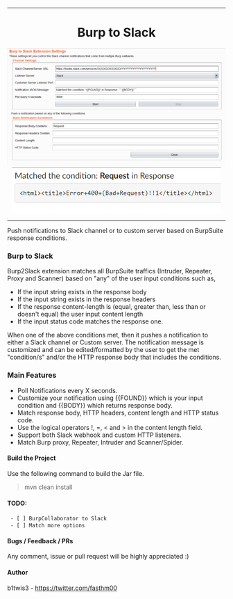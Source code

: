 <hr>
 <h1 align="center">Burp to Slack</h1>
 
 <p align="center">
<img src="pic.PNG"  />
<img src="Slack.PNG"  />
</p>

<hr>
Push notifications to Slack channel or to custom server based on BurpSuite response conditions.

### Burp to Slack
Burp2Slack extension matches all BurpSuite traffics (Intruder, Repeater, Proxy and Scanner) based on "any" of the user input conditions such as, 
- If the input string exists in the response body
- If the input string exists in the response headers
- If the response content-length is (equal, greater than, less than or doesn't equal) the user input content length
- If the input status code matches the response one.

When one of the above conditions met, then it pushes a notification to either a Slack channel or Custom server. The notification message is customized and can be edited/formatted by the user to get the met "condition/s" and/or the HTTP response body that includes the conditions. 
### Main Features
* Poll Notifications every X seconds.
* Customize your notification using {{FOUND}} which is your input condition and {{BODY}} which returns response body.
* Match response body, HTTP headers, content length and HTTP status code.
* Use the logical operators !, =, < and > in the content length field.
* Support both Slack webhook and custom HTTP listeners.
* Match Burp proxy, Repeater, Intruder and Scanner/Spider.

#### Build the Project
Use the following command to build the Jar file.
> mvn clean install

#### TODO:
     - [ ] BurpCollaborator to Slack
     - [ ] Match more options 


#### Bugs / Feedback / PRs
Any comment, issue or pull request will be highly appreciated :)

#### Author
b1twis3 - https://twitter.com/fasthm00
